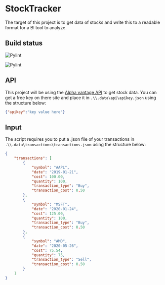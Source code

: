# StockTracker

The target of this project is to get data of stocks and write this to a readable format for a BI tool to analyze.

## Build status

![Pylint](https://github.com/JoranSlingerland/StockTracker/actions/workflows/pylint.yml/badge.svg)

![Pylint](https://github.com/JoranSlingerland/StockTracker/actions/workflows/codeql-analysis.yml/badge.svg)

## API

This project will be using the [Alpha vantage API](https://www.alphavantage.co/) to get stock data. You can get a free key on there site and place it in `.\\.data\api\apikey.json` using the structure below:

```json
{"apikey":"key value here"}
```

## Input

The script requires you to put a .json file of your transactions in `.\\.data\transactions\transactions.json` using the structure below:

``` json
{
    "transactions": [
        {
            "symbol": "AAPL",
            "date": "2019-01-21",
            "cost": 100.00,
            "quantity": 100,
            "transaction_type": "Buy",
            "transaction_cost": 0.50
        },
        {
            "symbol": "MSFT",
            "date": "2020-01-24",
            "cost": 125.00,
            "quantity": 100,
            "transaction_type": "Buy",
            "transaction_cost": 0.50
        },
        {
            "symbol": "AMD",
            "date": "2020-05-26",
            "cost": 75.54,
            "quantity": 75,
            "transaction_type": "Sell",
            "transaction_cost": 0.50
        }
    ]
}
```
